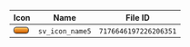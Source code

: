 | Icon | Name | File ID |
| ---  | ---  | ---     |
| ![](sv_icon_name5.png) | `sv_icon_name5` | `7176646197226206351` |
